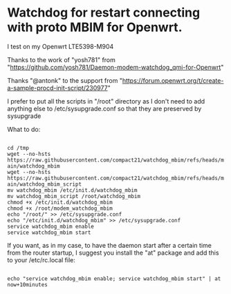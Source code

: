 # Watchdog for restart connecting with proto MBIM for Openwrt.

I test on my Openwrt LTE5398-M904

Thanks to the work of "yosh781" from "https://github.com/yosh781/Daemon-modem-watchdog_qmi-for-Openwrt"

Thanks "@antonk" to the support from "https://forum.openwrt.org/t/create-a-sample-procd-init-script/230977"

I prefer to put all the scripts in "/root" directory as I don't need to add anything else
to /etc/sysupgrade.conf so that they are preserved by sysupgrade

What to do:

<code>
cd /tmp
wget --no-hsts https://raw.githubusercontent.com/compact21/watchdog_mbim/refs/heads/main/watchdog_mbim
wget --no-hsts https://raw.githubusercontent.com/compact21/watchdog_mbim/refs/heads/main/watchdog_mbim_script
mv watchdog_mbim /etc/init.d/watchdog_mbim
mv watchdog_mbim_script /root/watchdog_mbim
chmod +x /etc/init.d/watchdog_mbim
chmod +x /root/modem_watchdog_mbim
echo "/root/" >> /etc/sysupgrade.conf
echo "/etc/init.d/watchdog_mbim" >> /etc/sysupgrade.conf
service watchdog_mbim enable
service watchdog_mbim start
</code>

If you want, as in my case, to have the daemon start after a certain time from the router startup,
I suggest you install the "at" package and add this to your /etc/rc.local file:

<code>
echo "service watchdog_mbim enable; service watchdog_mbim start" | at now+10minutes
</code>

